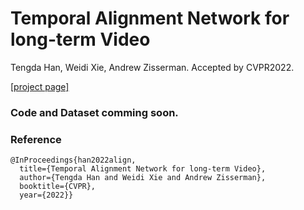 # Temporal Alignment Network for long-term Video 

Tengda Han, Weidi Xie, Andrew Zisserman. Accepted by CVPR2022.

[[project page]](https://www.robots.ox.ac.uk/~vgg/research/tan/)

### Code and Dataset comming soon.

### Reference
```
@InProceedings{han2022align,
  title={Temporal Alignment Network for long-term Video},  
  author={Tengda Han and Weidi Xie and Andrew Zisserman},  
  booktitle={CVPR},  
  year={2022}}
```




